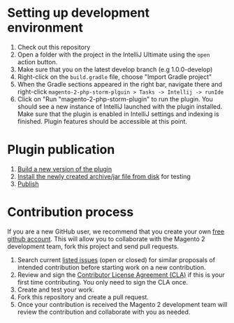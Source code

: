 # Setting up development environment

1. Check out this repository
1. Open a folder with the project in the IntelliJ Ultimate using the `open` action button.
1. Make sure that you on the latest develop branch (e.g 1.0.0-develop)
1. Right-click on the `build.gradle` file, choose "Import Gradle project"
1. When the Gradle sections appeared in the right bar, navigate there and right-click `magento-2-php-storm-plguin > Tasks -> Intellij -> runIde`
1. Click on "Run "magento-2-php-storm-plugin" to run the plugin. You should see a new instance of IntelliJ launched with the plugin installed. Make sure that the plugin is enabled in IntelliJ settings and indexing is finished. Plugin features should be accessible at this point.

# Plugin publication

1. [Build a new version of the plugin](https://www.jetbrains.org/intellij/sdk/docs/basics/getting_started/deploying_plugin.html)
1. [Install the newly created archive/jar file from disk](https://www.jetbrains.com/help/idea/managing-plugins.html#installing-plugins-from-disk) for testing
1. [Publish](https://www.jetbrains.org/intellij/sdk/docs/basics/getting_started/publishing_plugin.html)

# Contribution process

If you are a new GitHub user, we recommend that you create your own [free github account](https://github.com/signup/free). This will allow you to collaborate with the Magento 2 development team, fork this project and send pull requests.

1. Search current [listed issues](https://github.com/magento/magento2-phpstorm-plugin/issues) (open or closed) for similar proposals of intended contribution before starting work on a new contribution.
2. Review and sign the [Contributor License Agreement (CLA)](https://opensource.adobe.com/cla.html) if this is your first time contributing. You only need to sign the CLA once.
3. Create and test your work.
4. Fork this repository and create a pull request.
5. Once your contribution is received the Magento 2 development team will review the contribution and collaborate with you as needed.
